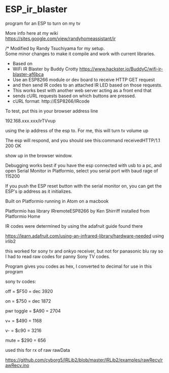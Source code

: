 # ESP_ir_blaster
program for an ESP to turn on my tv

More info here at my wiki
https://sites.google.com/view/randyhomeassistant/ir 

/*  Modified by Randy Tsuchiyama for my setup.  
Some minor changes to make it compile and work with current libraries.
 *  Based on
 *  WiFi IR Blaster by Buddy Crotty
 https://www.hackster.io/BuddyC/wifi-ir-blaster-af6bca
 *  Use an ESP8266 module or dev board to receive HTTP GET request
 *  and then send IR codes to an attached IR LED based on those requests.
 *  This works best with another web server acting as a front end that
 *  sends cURL requests based on which buttons are pressed.
 *  cURL format: http://ESP8266/IRcode

To test, put this in your browser address line
 
 192.168.xxx.xxx/irTVvup
 
 using the ip address of the esp to. For me, this will turn tv volume up
 
 The esp will respond, and you should see this:command receivedHTTP/1.1 200 OK
 
 show up in the browser window.
 
 Debugging works best if you have the esp connected with usb to a pc, and open Serial Monitor in Platformio, select you serial port with  baud rage of 115200
 
 If you push the ESP reset button with the serial monitor on, you can get the ESP's ip address as it initializes.
 
 Built on Platformio running in Atom on a macbook
 
 Platformio has library IRremoteESP8266 by Ken Shirriff installed from Platformio Home
 
 IR codes were determined by using the adafruit guide found there
 
 https://learn.adafruit.com/using-an-infrared-library/hardware-needed
 using irlib2
 
 this worked for sony tv and onkyo receiver, but not for panasonic blu ray
 so I had to read raw codes for panny
 Sony TV codes.
 
 Program gives you codes as hex, I converted to decimal for use in this program
 
 sony tv codes:
 
 off = $F50 = dec 3920
 
 on = $750 = dec 1872
 
 pwr toggle = $A90 = 2704
 
 v+ = $490 = 1168
 
 v- = $c90 = 3216
 
 mute = $290 = 656
 
 
 used this for rx of raw rawData
 
 https://github.com/cyborg5/IRLib2/blob/master/IRLib2/examples/rawRecv/rawRecv.ino

